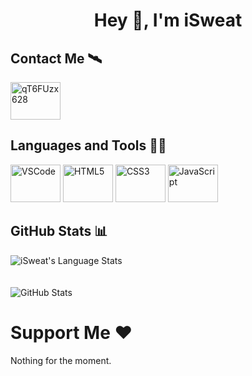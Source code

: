 # <h1 align="center">Hey 👋, I'm iSweat</h1>

## Contact Me 🛰️
<p align="left">
  <a href="https://discord.gg/qT6FUzx628" target="_blank">
    <img align="center" src="https://raw.githubusercontent.com/rahuldkjain/github-profile-readme-generator/master/src/images/icons/Social/discord.svg" alt="qT6FUzx628" height="60" width="80" />
  </a>
</p>

## Languages and Tools 👨‍🏫
<p align="left">
  <img src="https://cdn.jsdelivr.net/gh/devicons/devicon/icons/vscode/vscode-original.svg" height="60" width="80" alt="VSCode" />
  <img src="https://cdn.jsdelivr.net/gh/devicons/devicon/icons/html5/html5-original-wordmark.svg" height="60" width="80" alt="HTML5" />
  <img src="https://cdn.jsdelivr.net/gh/devicons/devicon/icons/css3/css3-original-wordmark.svg" height="60" width="80" alt="CSS3" />
  <img src="https://cdn.jsdelivr.net/gh/devicons/devicon/icons/javascript/javascript-original.svg" height="60" width="80" alt="JavaScript" />
</p>

## GitHub Stats 📊
<div align="left">
    <img src="https://github-readme-stats.vercel.app/api/top-langs?username=isweat-exe&show_icons=true&locale=en&layout=compact&theme=tokyonight" alt="iSweat's Language Stats"> </br></br></br>
    <img src="https://github-readme-stats.vercel.app/api?username=isweat-exe&show_icons=true&theme=tokyonight" alt="GitHub Stats">
</div>

# Support Me ❤️
Nothing for the moment.
